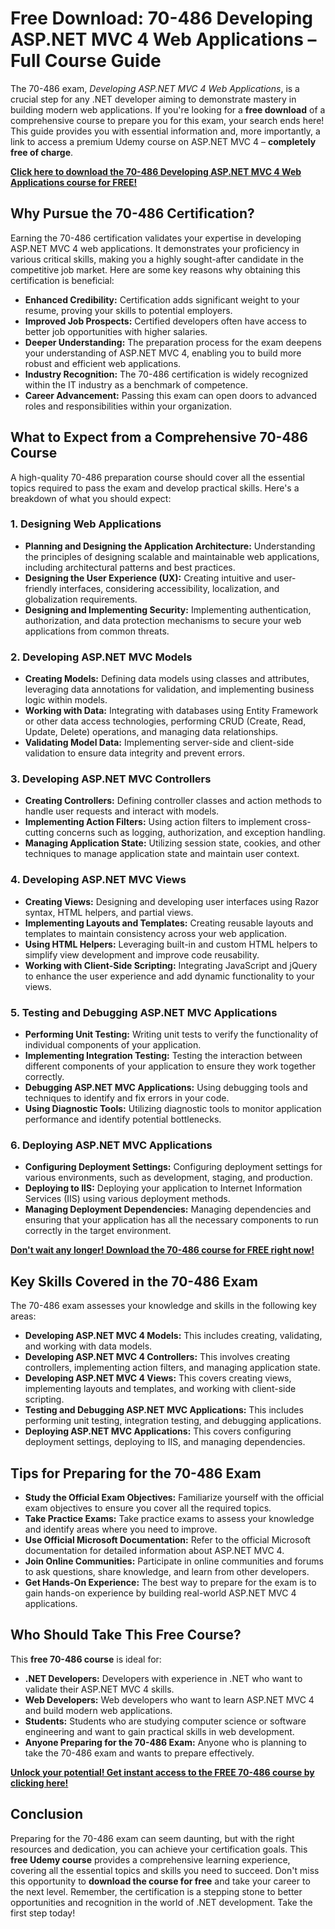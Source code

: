 # Free Download: 70-486 Developing ASP.NET MVC 4 Web Applications – Full Course Guide

The 70-486 exam, *Developing ASP.NET MVC 4 Web Applications*, is a crucial step for any .NET developer aiming to demonstrate mastery in building modern web applications. If you're looking for a **free download** of a comprehensive course to prepare you for this exam, your search ends here! This guide provides you with essential information and, more importantly, a link to access a premium Udemy course on ASP.NET MVC 4 – **completely free of charge**.

[**Click here to download the 70-486 Developing ASP.NET MVC 4 Web Applications course for FREE!**](https://udemywork.com/70-486-developing-asp-net-mvc-4-web-applications)

## Why Pursue the 70-486 Certification?

Earning the 70-486 certification validates your expertise in developing ASP.NET MVC 4 web applications. It demonstrates your proficiency in various critical skills, making you a highly sought-after candidate in the competitive job market. Here are some key reasons why obtaining this certification is beneficial:

*   **Enhanced Credibility:** Certification adds significant weight to your resume, proving your skills to potential employers.
*   **Improved Job Prospects:** Certified developers often have access to better job opportunities with higher salaries.
*   **Deeper Understanding:** The preparation process for the exam deepens your understanding of ASP.NET MVC 4, enabling you to build more robust and efficient web applications.
*   **Industry Recognition:** The 70-486 certification is widely recognized within the IT industry as a benchmark of competence.
*   **Career Advancement:** Passing this exam can open doors to advanced roles and responsibilities within your organization.

## What to Expect from a Comprehensive 70-486 Course

A high-quality 70-486 preparation course should cover all the essential topics required to pass the exam and develop practical skills. Here's a breakdown of what you should expect:

### 1. Designing Web Applications

*   **Planning and Designing the Application Architecture:** Understanding the principles of designing scalable and maintainable web applications, including architectural patterns and best practices.
*   **Designing the User Experience (UX):** Creating intuitive and user-friendly interfaces, considering accessibility, localization, and globalization requirements.
*   **Designing and Implementing Security:** Implementing authentication, authorization, and data protection mechanisms to secure your web applications from common threats.

### 2. Developing ASP.NET MVC Models

*   **Creating Models:** Defining data models using classes and attributes, leveraging data annotations for validation, and implementing business logic within models.
*   **Working with Data:** Integrating with databases using Entity Framework or other data access technologies, performing CRUD (Create, Read, Update, Delete) operations, and managing data relationships.
*   **Validating Model Data:** Implementing server-side and client-side validation to ensure data integrity and prevent errors.

### 3. Developing ASP.NET MVC Controllers

*   **Creating Controllers:** Defining controller classes and action methods to handle user requests and interact with models.
*   **Implementing Action Filters:** Using action filters to implement cross-cutting concerns such as logging, authorization, and exception handling.
*   **Managing Application State:** Utilizing session state, cookies, and other techniques to manage application state and maintain user context.

### 4. Developing ASP.NET MVC Views

*   **Creating Views:** Designing and developing user interfaces using Razor syntax, HTML helpers, and partial views.
*   **Implementing Layouts and Templates:** Creating reusable layouts and templates to maintain consistency across your web application.
*   **Using HTML Helpers:** Leveraging built-in and custom HTML helpers to simplify view development and improve code reusability.
*   **Working with Client-Side Scripting:** Integrating JavaScript and jQuery to enhance the user experience and add dynamic functionality to your views.

### 5. Testing and Debugging ASP.NET MVC Applications

*   **Performing Unit Testing:** Writing unit tests to verify the functionality of individual components of your application.
*   **Implementing Integration Testing:** Testing the interaction between different components of your application to ensure they work together correctly.
*   **Debugging ASP.NET MVC Applications:** Using debugging tools and techniques to identify and fix errors in your code.
*   **Using Diagnostic Tools:** Utilizing diagnostic tools to monitor application performance and identify potential bottlenecks.

### 6. Deploying ASP.NET MVC Applications

*   **Configuring Deployment Settings:** Configuring deployment settings for various environments, such as development, staging, and production.
*   **Deploying to IIS:** Deploying your application to Internet Information Services (IIS) using various deployment methods.
*   **Managing Deployment Dependencies:** Managing dependencies and ensuring that your application has all the necessary components to run correctly in the target environment.

[**Don't wait any longer! Download the 70-486 course for FREE right now!**](https://udemywork.com/70-486-developing-asp-net-mvc-4-web-applications)

## Key Skills Covered in the 70-486 Exam

The 70-486 exam assesses your knowledge and skills in the following key areas:

*   **Developing ASP.NET MVC 4 Models:** This includes creating, validating, and working with data models.
*   **Developing ASP.NET MVC 4 Controllers:** This involves creating controllers, implementing action filters, and managing application state.
*   **Developing ASP.NET MVC 4 Views:** This covers creating views, implementing layouts and templates, and working with client-side scripting.
*   **Testing and Debugging ASP.NET MVC Applications:** This includes performing unit testing, integration testing, and debugging applications.
*   **Deploying ASP.NET MVC Applications:** This covers configuring deployment settings, deploying to IIS, and managing dependencies.

## Tips for Preparing for the 70-486 Exam

*   **Study the Official Exam Objectives:** Familiarize yourself with the official exam objectives to ensure you cover all the required topics.
*   **Take Practice Exams:** Take practice exams to assess your knowledge and identify areas where you need to improve.
*   **Use Official Microsoft Documentation:** Refer to the official Microsoft documentation for detailed information about ASP.NET MVC 4.
*   **Join Online Communities:** Participate in online communities and forums to ask questions, share knowledge, and learn from other developers.
*   **Get Hands-On Experience:** The best way to prepare for the exam is to gain hands-on experience by building real-world ASP.NET MVC 4 applications.

## Who Should Take This Free Course?

This **free 70-486 course** is ideal for:

*   **.NET Developers:** Developers with experience in .NET who want to validate their ASP.NET MVC 4 skills.
*   **Web Developers:** Web developers who want to learn ASP.NET MVC 4 and build modern web applications.
*   **Students:** Students who are studying computer science or software engineering and want to gain practical skills in web development.
*   **Anyone Preparing for the 70-486 Exam:** Anyone who is planning to take the 70-486 exam and wants to prepare effectively.

[**Unlock your potential! Get instant access to the FREE 70-486 course by clicking here!**](https://udemywork.com/70-486-developing-asp-net-mvc-4-web-applications)

## Conclusion

Preparing for the 70-486 exam can seem daunting, but with the right resources and dedication, you can achieve your certification goals. This **free Udemy course** provides a comprehensive learning experience, covering all the essential topics and skills you need to succeed. Don't miss this opportunity to **download the course for free** and take your career to the next level. Remember, the certification is a stepping stone to better opportunities and recognition in the world of .NET development. Take the first step today!

